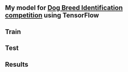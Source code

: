 ## My model for [Dog Breed Identification competition](https://www.kaggle.com/c/dog-breed-identification) using TensorFlow

## Train

## Test 

## Results
